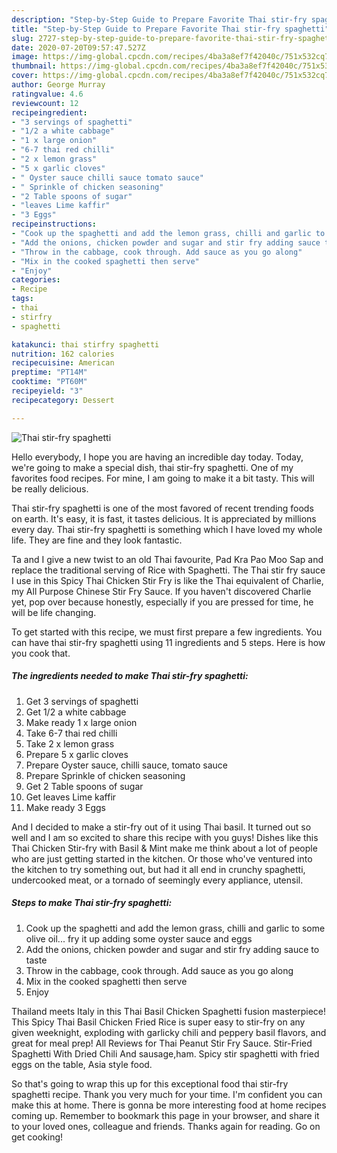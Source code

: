 ```yaml
---
description: "Step-by-Step Guide to Prepare Favorite Thai stir-fry spaghetti"
title: "Step-by-Step Guide to Prepare Favorite Thai stir-fry spaghetti"
slug: 2727-step-by-step-guide-to-prepare-favorite-thai-stir-fry-spaghetti
date: 2020-07-20T09:57:47.527Z
image: https://img-global.cpcdn.com/recipes/4ba3a8ef7f42040c/751x532cq70/thai-stir-fry-spaghetti-recipe-main-photo.jpg
thumbnail: https://img-global.cpcdn.com/recipes/4ba3a8ef7f42040c/751x532cq70/thai-stir-fry-spaghetti-recipe-main-photo.jpg
cover: https://img-global.cpcdn.com/recipes/4ba3a8ef7f42040c/751x532cq70/thai-stir-fry-spaghetti-recipe-main-photo.jpg
author: George Murray
ratingvalue: 4.6
reviewcount: 12
recipeingredient:
- "3 servings of spaghetti"
- "1/2 a white cabbage"
- "1 x large onion"
- "6-7 thai red chilli"
- "2 x lemon grass"
- "5 x garlic cloves"
- " Oyster sauce chilli sauce tomato sauce"
- " Sprinkle of chicken seasoning"
- "2 Table spoons of sugar"
- "leaves Lime kaffir"
- "3 Eggs"
recipeinstructions:
- "Cook up the spaghetti and add the lemon grass, chilli and garlic to some olive oil... fry it up adding some oyster sauce and eggs"
- "Add the onions, chicken powder and sugar and stir fry adding sauce to taste"
- "Throw in the cabbage, cook through. Add sauce as you go along"
- "Mix in the cooked spaghetti then serve"
- "Enjoy"
categories:
- Recipe
tags:
- thai
- stirfry
- spaghetti

katakunci: thai stirfry spaghetti 
nutrition: 162 calories
recipecuisine: American
preptime: "PT14M"
cooktime: "PT60M"
recipeyield: "3"
recipecategory: Dessert

---
```



![Thai stir-fry spaghetti](https://img-global.cpcdn.com/recipes/4ba3a8ef7f42040c/751x532cq70/thai-stir-fry-spaghetti-recipe-main-photo.jpg)

Hello everybody, I hope you are having an incredible day today. Today, we're going to make a special dish, thai stir-fry spaghetti. One of my favorites food recipes. For mine, I am going to make it a bit tasty. This will be really delicious.

Thai stir-fry spaghetti is one of the most favored of recent trending foods on earth. It's easy, it is fast, it tastes delicious. It is appreciated by millions every day. Thai stir-fry spaghetti is something which I have loved my whole life. They are fine and they look fantastic.

Ta and I give a new twist to an old Thai favourite, Pad Kra Pao Moo Sap and replace the traditional serving of Rice with Spaghetti. The Thai stir fry sauce I use in this Spicy Thai Chicken Stir Fry is like the Thai equivalent of Charlie, my All Purpose Chinese Stir Fry Sauce. If you haven&#39;t discovered Charlie yet, pop over because honestly, especially if you are pressed for time, he will be life changing.


To get started with this recipe, we must first prepare a few ingredients. You can have thai stir-fry spaghetti using 11 ingredients and 5 steps. Here is how you cook that.

<!--inarticleads1-->

##### The ingredients needed to make Thai stir-fry spaghetti:

1. Get 3 servings of spaghetti
1. Get 1/2 a white cabbage
1. Make ready 1 x large onion
1. Take 6-7 thai red chilli
1. Take 2 x lemon grass
1. Prepare 5 x garlic cloves
1. Prepare  Oyster sauce, chilli sauce, tomato sauce
1. Prepare  Sprinkle of chicken seasoning
1. Get 2 Table spoons of sugar
1. Get leaves Lime kaffir
1. Make ready 3 Eggs


And I decided to make a stir-fry out of it using Thai basil. It turned out so well and I am so excited to share this recipe with you guys! Dishes like this Thai Chicken Stir-fry with Basil &amp; Mint make me think about a lot of people who are just getting started in the kitchen. Or those who&#39;ve ventured into the kitchen to try something out, but had it all end in crunchy spaghetti, undercooked meat, or a tornado of seemingly every appliance, utensil. 

<!--inarticleads2-->

##### Steps to make Thai stir-fry spaghetti:

1. Cook up the spaghetti and add the lemon grass, chilli and garlic to some olive oil... fry it up adding some oyster sauce and eggs
1. Add the onions, chicken powder and sugar and stir fry adding sauce to taste
1. Throw in the cabbage, cook through. Add sauce as you go along
1. Mix in the cooked spaghetti then serve
1. Enjoy


Thailand meets Italy in this Thai Basil Chicken Spaghetti fusion masterpiece! This Spicy Thai Basil Chicken Fried Rice is super easy to stir-fry on any given weeknight, exploding with garlicky chili and peppery basil flavors, and great for meal prep! All Reviews for Thai Peanut Stir Fry Sauce. Stir-Fried Spaghetti With Dried Chili And sausage,ham. Spicy stir spaghetti with fried eggs on the table, Asia style food. 

So that's going to wrap this up for this exceptional food thai stir-fry spaghetti recipe. Thank you very much for your time. I'm confident you can make this at home. There is gonna be more interesting food at home recipes coming up. Remember to bookmark this page in your browser, and share it to your loved ones, colleague and friends. Thanks again for reading. Go on get cooking!
